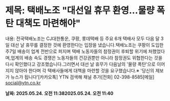 # **제목: 택배노조 "대선일 휴무 환영...물량 폭탄 대책도 마련해야"**

  내용: 전국택배노조는 CJ대한통운, 쿠팡, 롯데택배 등 주요 6개 택배사 모두 다음 달 3일 대선 날 휴무를 결정한 것에 환영한다는 입장을 냈습니다.택배노조는 쿠팡이 도입한 주7일 배송이 업계 전반으로 퍼지며 택배 노동자들의 참정권이 후퇴할 위기에 처했었다며,업계의 배송 속도 경쟁은 노동자들의 건강권뿐만 아니라 참정권도 위협한다는 것을 다시 확인했다고 강조했습니다.그러면서 대선 날 휴무가 다음날의 '물량 폭탄'으로 이어지지 않아야 한다며 각 택배사들에게 대책을 마련할 것을 요구했습니다.※ '당신의 제보가 뉴스가 됩니다'[카카오톡] YTN 검색해 채널 추가[전화] 02-398-8585[메일] social@ytn.co.kr

  **날짜: 2025.05.24. 오전 11:382025.05.24. 오전 11:40**